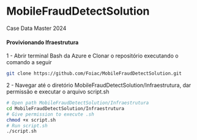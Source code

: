 # MobileFraudDetectSolution
Case Data Master 2024

#### Provivionando Ifraestrutura

1 - Abrir terminal Bash da Azure e Clonar o repositório executando o comando a seguir

```bash
git clone https://github.com/Foiac/MobileFraudDetectSolution.git
```

2 - Navegar até o diretório MobileFraudDetectSolution/Infraestrutura, dar permissão e executar o arquivo script.sh

```bash
# Open path MobileFraudDetectSolution/Infraestrutura
cd MobileFraudDetectSolution/Infraestrutura
# Give permission to execute .sh
chmod +x script.sh
# Run script.sh
./script.sh
```
